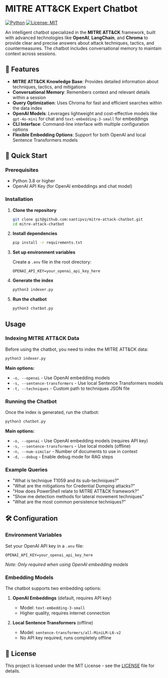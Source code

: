 # MITRE ATT&CK Expert Chatbot

[![Python](https://img.shields.io/badge/python-v3.8+-blue.svg)](https://www.python.org/)
[![License: MIT](https://img.shields.io/badge/License-MIT-yellow.svg)](https://opensource.org/licenses/MIT)

An intelligent chatbot specialized in the **MITRE ATT&CK** framework, built with advanced technologies like **OpenAI**, **LangChain**, and **Chroma** to provide clear and precise answers about attack techniques, tactics, and countermeasures. The chatbot includes conversational memory to maintain context across sessions.

## 🌟 Features

- **MITRE ATT&CK Knowledge Base**: Provides detailed information about techniques, tactics, and mitigations
- **Conversational Memory**: Remembers context and relevant details within a session
- **Query Optimization**: Uses Chroma for fast and efficient searches within the data index
- **OpenAI Models**: Leverages lightweight and cost-effective models like `gpt-4o-mini` for chat and `text-embedding-3-small` for embeddings
- **CLI Interface**: Command-line interface with multiple configuration options
- **Flexible Embedding Options**: Support for both OpenAI and local Sentence Transformers models

## 🚀 Quick Start

### Prerequisites

- Python 3.8 or higher
- OpenAI API Key (for OpenAI embeddings and chat model)

### Installation

1. **Clone the repository**
   ```bash
   git clone git@github.com:santipvz/mitre-attack-chatbot.git
   cd mitre-attack-chatbot
   ```

2. **Install dependencies**
   ```bash
   pip install -r requirements.txt
   ```

3. **Set up environment variables**

   Create a `.env` file in the root directory:
   ```env
   OPENAI_API_KEY=your_openai_api_key_here
   ```

4. **Generate the index**
   ```bash
   python3 indexer.py
   ```

5. **Run the chatbot**
   ```bash
   python3 chatbot.py
   ```

##  Usage

### Indexing MITRE ATT&CK Data

Before using the chatbot, you need to index the MITRE ATT&CK data:

```bash
python3 indexer.py
```

**Main options:**
- `-o, --openai` - Use OpenAI embedding models
- `-s, --sentence-transformers` - Use local Sentence Transformers models
- `-t, --techniques` - Custom path to techniques JSON file

### Running the Chatbot

Once the index is generated, run the chatbot:

```bash
python3 chatbot.py
```

**Main options:**
- `-o, --openai` - Use OpenAI embedding models (requires API key)
- `-s, --sentence-transformers` - Use local models (offline)
- `-n, --num-similar` - Number of documents to use in context
- `-d, --debug` - Enable debug mode for RAG steps

### Example Queries

- "What is technique T1059 and its sub-techniques?"
- "What are the mitigations for Credential Dumping attacks?"
- "How does PowerShell relate to MITRE ATT&CK framework?"
- "Show me detection methods for lateral movement techniques"
- "What are the most common persistence techniques?"

## 🛠️ Configuration

### Environment Variables

Set your OpenAI API key in a `.env` file:
```env
OPENAI_API_KEY=your_openai_api_key_here
```
*Note: Only required when using OpenAI embedding models*

### Embedding Models

The chatbot supports two embedding options:

1. **OpenAI Embeddings** (default, requires API key)
   - Model: `text-embedding-3-small`
   - Higher quality, requires internet connection

2. **Local Sentence Transformers** (offline)
   - Model: `sentence-transformers/all-MiniLM-L6-v2`
   - No API key required, runs completely offline

## 📝 License

This project is licensed under the MIT License - see the [LICENSE](LICENSE) file for details.
